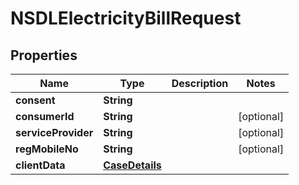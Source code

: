 

# NSDLElectricityBillRequest


## Properties

| Name | Type | Description | Notes |
|------------ | ------------- | ------------- | -------------|
|**consent** | **String** |  |  |
|**consumerId** | **String** |  |  [optional] |
|**serviceProvider** | **String** |  |  [optional] |
|**regMobileNo** | **String** |  |  [optional] |
|**clientData** | [**CaseDetails**](CaseDetails.md) |  |  |



